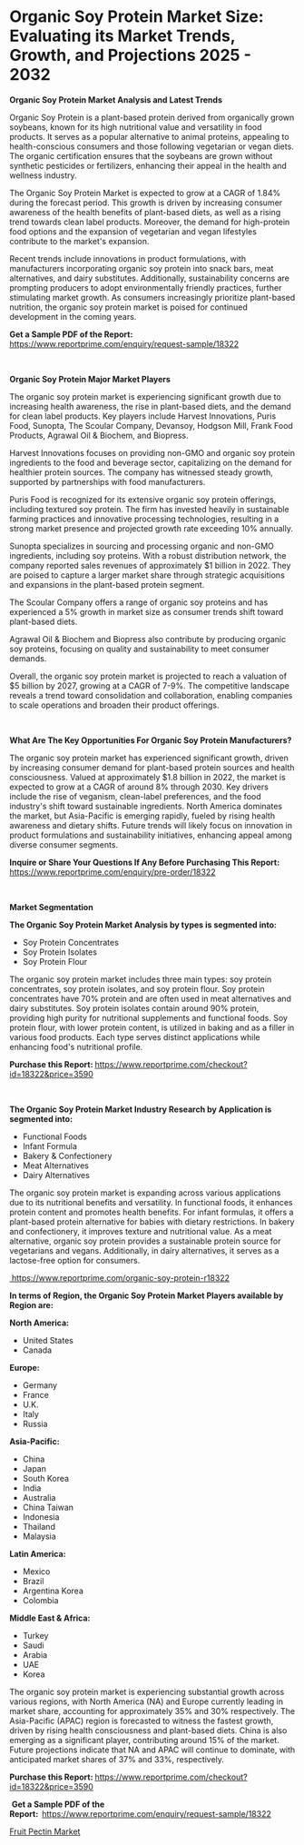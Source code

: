 <p><h1>Organic Soy Protein Market Size: Evaluating its Market Trends, Growth, and Projections 2025 - 2032</h1></p><p><strong>Organic Soy Protein Market Analysis and Latest Trends</strong></p>
<p><p>Organic Soy Protein is a plant-based protein derived from organically grown soybeans, known for its high nutritional value and versatility in food products. It serves as a popular alternative to animal proteins, appealing to health-conscious consumers and those following vegetarian or vegan diets. The organic certification ensures that the soybeans are grown without synthetic pesticides or fertilizers, enhancing their appeal in the health and wellness industry.</p><p>The Organic Soy Protein Market is expected to grow at a CAGR of 1.84% during the forecast period. This growth is driven by increasing consumer awareness of the health benefits of plant-based diets, as well as a rising trend towards clean label products. Moreover, the demand for high-protein food options and the expansion of vegetarian and vegan lifestyles contribute to the market's expansion.</p><p>Recent trends include innovations in product formulations, with manufacturers incorporating organic soy protein into snack bars, meat alternatives, and dairy substitutes. Additionally, sustainability concerns are prompting producers to adopt environmentally friendly practices, further stimulating market growth. As consumers increasingly prioritize plant-based nutrition, the organic soy protein market is poised for continued development in the coming years.</p></p>
<p><strong>Get a Sample PDF of the Report:&nbsp;</strong> <a href="https://www.reportprime.com/enquiry/request-sample/18322?utm_campaign=1892&utm_medium=2&utm_source=Github&utm_content=ia&utm_term=19032025&utm_id=organic-soy-protein">https://www.reportprime.com/enquiry/request-sample/18322</a></p>
<p>&nbsp;</p>
<p><strong>Organic Soy Protein Major Market Players</strong></p>
<p><p>The organic soy protein market is experiencing significant growth due to increasing health awareness, the rise in plant-based diets, and the demand for clean label products. Key players include Harvest Innovations, Puris Food, Sunopta, The Scoular Company, Devansoy, Hodgson Mill, Frank Food Products, Agrawal Oil & Biochem, and Biopress.</p><p>Harvest Innovations focuses on providing non-GMO and organic soy protein ingredients to the food and beverage sector, capitalizing on the demand for healthier protein sources. The company has witnessed steady growth, supported by partnerships with food manufacturers.</p><p>Puris Food is recognized for its extensive organic soy protein offerings, including textured soy protein. The firm has invested heavily in sustainable farming practices and innovative processing technologies, resulting in a strong market presence and projected growth rate exceeding 10% annually. </p><p>Sunopta specializes in sourcing and processing organic and non-GMO ingredients, including soy proteins. With a robust distribution network, the company reported sales revenues of approximately $1 billion in 2022. They are poised to capture a larger market share through strategic acquisitions and expansions in the plant-based protein segment.</p><p>The Scoular Company offers a range of organic soy proteins and has experienced a 5% growth in market size as consumer trends shift toward plant-based diets. </p><p>Agrawal Oil & Biochem and Biopress also contribute by producing organic soy proteins, focusing on quality and sustainability to meet consumer demands.</p><p>Overall, the organic soy protein market is projected to reach a valuation of $5 billion by 2027, growing at a CAGR of 7-9%. The competitive landscape reveals a trend toward consolidation and collaboration, enabling companies to scale operations and broaden their product offerings.</p></p>
<p>&nbsp;</p>
<p><strong>What Are The Key Opportunities For Organic Soy Protein Manufacturers?</strong></p>
<p><p>The organic soy protein market has experienced significant growth, driven by increasing consumer demand for plant-based protein sources and health consciousness. Valued at approximately $1.8 billion in 2022, the market is expected to grow at a CAGR of around 8% through 2030. Key drivers include the rise of veganism, clean-label preferences, and the food industry's shift toward sustainable ingredients. North America dominates the market, but Asia-Pacific is emerging rapidly, fueled by rising health awareness and dietary shifts. Future trends will likely focus on innovation in product formulations and sustainability initiatives, enhancing appeal among diverse consumer segments.</p></p>
<p><strong>Inquire or Share Your Questions If Any Before Purchasing This Report:</strong> <a href="https://www.reportprime.com/enquiry/pre-order/18322?utm_campaign=1892&utm_medium=2&utm_source=Github&utm_content=ia&utm_term=19032025&utm_id=organic-soy-protein">https://www.reportprime.com/enquiry/pre-order/18322</a></p>
<p>&nbsp;</p>
<p><strong>Market Segmentation</strong></p>
<p><strong>The Organic Soy Protein Market Analysis by types is segmented into:</strong></p>
<p><ul><li>Soy Protein Concentrates</li><li>Soy Protein Isolates</li><li>Soy Protein Flour</li></ul></p>
<p><p>The organic soy protein market includes three main types: soy protein concentrates, soy protein isolates, and soy protein flour. Soy protein concentrates have 70% protein and are often used in meat alternatives and dairy substitutes. Soy protein isolates contain around 90% protein, providing high purity for nutritional supplements and functional foods. Soy protein flour, with lower protein content, is utilized in baking and as a filler in various food products. Each type serves distinct applications while enhancing food's nutritional profile.</p></p>
<p><strong>Purchase this Report:&nbsp;</strong><a href="https://www.reportprime.com/checkout?id=18322&price=3590&utm_campaign=1892&utm_medium=2&utm_source=Github&utm_content=ia&utm_term=19032025&utm_id=organic-soy-protein">https://www.reportprime.com/checkout?id=18322&price=3590</a></p>
<p>&nbsp;</p>
<p><strong>The Organic Soy Protein Market Industry Research by Application is segmented into:</strong></p>
<p><ul><li>Functional Foods</li><li>Infant Formula</li><li>Bakery & Confectionery</li><li>Meat Alternatives</li><li>Dairy Alternatives</li></ul></p>
<p><p>The organic soy protein market is expanding across various applications due to its nutritional benefits and versatility. In functional foods, it enhances protein content and promotes health benefits. For infant formulas, it offers a plant-based protein alternative for babies with dietary restrictions. In bakery and confectionery, it improves texture and nutritional value. As a meat alternative, organic soy protein provides a sustainable protein source for vegetarians and vegans. Additionally, in dairy alternatives, it serves as a lactose-free option for consumers.</p></p>
<p><a href="https://www.reportprime.com/organic-soy-protein-r18322?utm_campaign=1892&utm_medium=2&utm_source=Github&utm_content=ia&utm_term=19032025&utm_id=organic-soy-protein">&nbsp;https://www.reportprime.com/organic-soy-protein-r18322</a></p>
<p><strong>In terms of Region, the Organic Soy Protein Market Players available by Region are:</strong></p>
<p>
    <p> <strong> North America: </strong>
        <ul>
            <li>United States</li>
            <li>Canada</li>
        </ul>
        </p> 
    <p> <strong> Europe: </strong>
        <ul>
            <li>Germany</li>
            <li>France</li>
            <li>U.K.</li>
            <li>Italy</li>
            <li>Russia</li>
        </ul>
        </p> 
    <p> <strong> Asia-Pacific: </strong>
        <ul>
            <li>China</li>
            <li>Japan</li>
            <li>South Korea</li>
            <li>India</li>
            <li>Australia</li>
            <li>China Taiwan</li>
            <li>Indonesia</li>
            <li>Thailand</li>
            <li>Malaysia</li>
        </ul>
        </p> 
    <p> <strong> Latin America: </strong>
        <ul>
            <li>Mexico</li>
            <li>Brazil</li>
            <li>Argentina Korea</li>
            <li>Colombia</li>
        </ul>
        </p> 
    <p> <strong> Middle East & Africa: </strong>
        <ul>
            <li>Turkey</li>
            <li>Saudi</li>
            <li>Arabia</li>
            <li>UAE</li>
            <li>Korea</li>
        </ul>
    </p>
    </p>
<p><p>The organic soy protein market is experiencing substantial growth across various regions, with North America (NA) and Europe currently leading in market share, accounting for approximately 35% and 30% respectively. The Asia-Pacific (APAC) region is forecasted to witness the fastest growth, driven by rising health consciousness and plant-based diets. China is also emerging as a significant player, contributing around 15% of the market. Future projections indicate that NA and APAC will continue to dominate, with anticipated market shares of 37% and 33%, respectively.</p></p>
<p><strong>Purchase this Report: </strong><a href="https://www.reportprime.com/checkout?id=18322&price=3590&utm_campaign=1892&utm_medium=2&utm_source=Github&utm_content=ia&utm_term=19032025&utm_id=organic-soy-protein">https://www.reportprime.com/checkout?id=18322&price=3590</a></p>
<p>&nbsp;<strong>Get a Sample PDF of the Report:&nbsp;&nbsp;</strong><a href="https://www.reportprime.com/enquiry/request-sample/18322?utm_campaign=1892&utm_medium=2&utm_source=Github&utm_content=ia&utm_term=19032025&utm_id=organic-soy-protein">https://www.reportprime.com/enquiry/request-sample/18322</a></p>
<p><strong></strong></p>
<p><p><a href="https://github.com/provorikovar/Market-Research-Report-List-7/blob/main/fruit-pectin-market.md?utm_campaign=1892&utm_medium=2&utm_source=Github&utm_content=ia&utm_term=19032025&utm_id=organic-soy-protein">Fruit Pectin Market</a></p></p>
